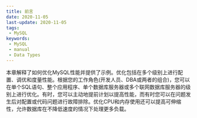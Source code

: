 ```yaml
---
title: 前言
date: 2020-11-05
last-update: 2020-11-05
tags:
 - MySQL
keywords:
 - MySQL
 - manual
 - Data Types
---
```



本章解释了如何优化MySQL性能并提供了示例。优化包括在多个级别上进行配置、调优和度量性能。根据您的工作角色(开发人员、DBA或两者的组合)，您可以在单个SQL语句、整个应用程序、单个数据库服务器或多个联网数据库服务器的级别上进行优化。有时，您可以主动地提前计划以提高性能，而有时您可以在问题发生后对配置或代码问题进行故障排除。优化CPU和内存使用还可以提高可伸缩性，允许数据库在不降低速度的情况下处理更多负载。
